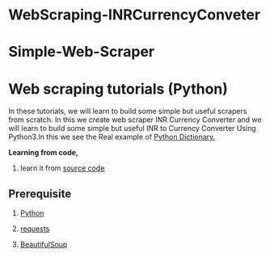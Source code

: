 # WebScraping-INRCurrencyConveter

# Simple-Web-Scraper
# Web scraping tutorials (Python)

In these tutorials, we will learn to build some simple but useful scrapers from scratch.
In this we create web scraper INR Currency Converter and we will learn to build some simple but useful INR to Currency Converter Using Python3.In this we see the Real example of [Python Dictionary.](https://docs.python.org/3/tutorial/datastructures.html#dictionaries)


**Learning from code,**

1. learn it from [source code](/source_code/)

## Prerequisite

1. [Python](https://docs.python.org/)

2. [requests](https://pypi.org/project/requests/)

3. [BeautifulSoup](https://pypi.org/project/beautifulsoup4/)
